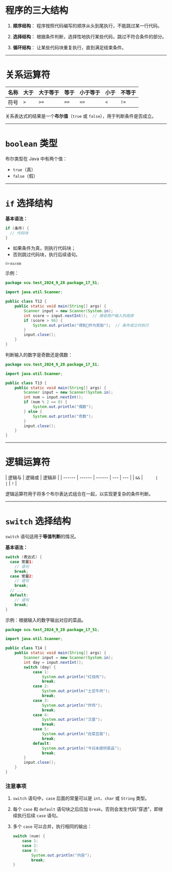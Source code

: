 # 程序的三大结构

1. **顺序结构**：
   程序按照代码编写的顺序从头到尾执行，不能跳过某一行代码。

2. **选择结构**：
   根据条件判断，选择性地执行某些代码，跳过不符合条件的部分。

3. **循环结构**：
   让某些代码块重复执行，直到满足结束条件。

---

# 关系运算符

| 名称 | 大于 | 大于等于 | 等于 | 小于等于 | 小于 | 不等于 |
| ---- | ---- | -------- | ---- | -------- | ---- | ------ |
| 符号 | `>`  | `>=`     | `==` | `<=`     | `<`  | `!=`   |

关系表达式的结果是一个**布尔值**（`true` 或 `false`），用于判断条件是否成立。

---

# `boolean` 类型

布尔类型在 Java 中有两个值：

- `true`（真）
- `false`（假）

---

# `if` 选择结构

**基本语法：**

```java
if (条件) {
  // 代码块
}
```

- 如果条件为真，则执行代码块；
- 否则跳过代码块，执行后续语句。

<img src="https://leafalice-image.oss-cn-hangzhou.aliyuncs.com/img/image-20240928202926086.png" alt="if 语法示意图" style="zoom:50%;" />

示例：

```java
package scu.test_2024_9_28.package_17_51;

import java.util.Scanner;

public class T12 {
    public static void main(String[] args) {
        Scanner input = new Scanner(System.in);
        int score = input.nextInt();  // 接收用户输入的成绩
        if (score > 96) {
            System.out.println("得到🏀作为奖励");  // 条件成立时执行
        }
        input.close();
    }
}
```

判断输入的数字是奇数还是偶数：

```java
package scu.test_2024_9_28.package_17_51;

import java.util.Scanner;

public class T13 {
    public static void main(String[] args) {
        Scanner input = new Scanner(System.in);
        int num = input.nextInt();
        if (num % 2 == 0) {
            System.out.println("偶数");
        } else {
            System.out.println("奇数");
        }
        input.close();
    }
}
```

---

# 逻辑运算符

| 逻辑与 | 逻辑或 | 逻辑非 |
| ------ | ------ | ------ | --- | --- |
| `&&`   | `      |        | `   | `!` |

逻辑运算符用于将多个布尔表达式组合在一起，以实现更复杂的条件判断。

---

# `switch` 选择结构

`switch` 语句适用于**等值判断**的情况。

**基本语法：**

```java
switch (表达式) {
  case 常量1:
    // 语句
    break;
  case 常量2:
    // 语句
    break;
  // ...
  default:
    // 语句
    break;
}
```

示例：根据输入的数字输出对应的菜品。

```java
package scu.test_2024_9_28.package_17_51;

import java.util.Scanner;

public class T14 {
    public static void main(String[] args) {
        Scanner input = new Scanner(System.in);
        int day = input.nextInt();
        switch (day) {
            case 1:
                System.out.println("红烧肉");
                break;
            case 2:
                System.out.println("土豆牛肉");
                break;
            case 3:
                System.out.println("炸鸡");
                break;
            case 4:
                System.out.println("汉堡");
                break;
            case 5:
                System.out.println("白菜豆腐");
                break;
            default:
                System.out.println("今日未提供菜品");
                break;
        }
        input.close();
    }
}
```

### 注意事项

1. `switch` 语句中，`case` 后面的常量可以是 `int`、`char` 或 `String` 类型。
2. 每个 `case` 和 `default` 语句块之后应加 `break`，否则会发生代码“穿透”，即继续执行后续 `case` 语句。
3. 多个 `case` 可以合并，执行相同的输出：

   ```java
   switch (num) {
       case 1:
       case 2:
       case 3:
           System.out.println("内容");
           break;
   }
   ```
